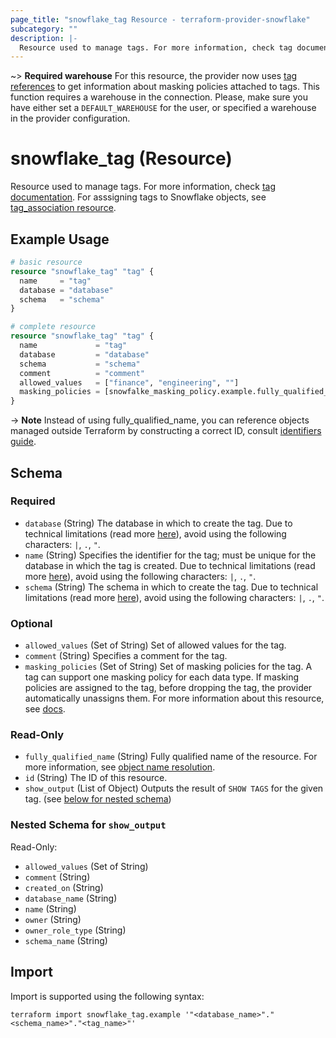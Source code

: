 ```yaml
---
page_title: "snowflake_tag Resource - terraform-provider-snowflake"
subcategory: ""
description: |-
  Resource used to manage tags. For more information, check tag documentation https://docs.snowflake.com/en/sql-reference/sql/create-tag. For asssigning tags to Snowflake objects, see tag_association resource https://registry.terraform.io/providers/Snowflake-Labs/snowflake/latest/docs/resources/tag_association.
---
```


~> **Required warehouse** For this resource, the provider now uses [tag references](https://docs.snowflake.com/en/sql-reference/functions/tag_references) to get information about masking policies attached to tags. This function requires a warehouse in the connection. Please, make sure you have either set a `DEFAULT_WAREHOUSE` for the user, or specified a warehouse in the provider configuration.

# snowflake_tag (Resource)

Resource used to manage tags. For more information, check [tag documentation](https://docs.snowflake.com/en/sql-reference/sql/create-tag). For asssigning tags to Snowflake objects, see [tag_association resource](https://registry.terraform.io/providers/Snowflake-Labs/snowflake/latest/docs/resources/tag_association).

## Example Usage

```terraform
# basic resource
resource "snowflake_tag" "tag" {
  name     = "tag"
  database = "database"
  schema   = "schema"
}

# complete resource
resource "snowflake_tag" "tag" {
  name             = "tag"
  database         = "database"
  schema           = "schema"
  comment          = "comment"
  allowed_values   = ["finance", "engineering", ""]
  masking_policies = [snowfalke_masking_policy.example.fully_qualified_name]
}
```
-> **Note** Instead of using fully_qualified_name, you can reference objects managed outside Terraform by constructing a correct ID, consult [identifiers guide](https://registry.terraform.io/providers/Snowflake-Labs/snowflake/latest/docs/guides/identifiers#new-computed-fully-qualified-name-field-in-resources).
<!-- TODO(SNOW-1634854): include an example showing both methods-->

<!-- schema generated by tfplugindocs -->
## Schema

### Required

- `database` (String) The database in which to create the tag. Due to technical limitations (read more [here](https://github.com/Snowflake-Labs/terraform-provider-snowflake/blob/main/docs/technical-documentation/identifiers_rework_design_decisions.md#known-limitations-and-identifier-recommendations)), avoid using the following characters: `|`, `.`, `"`.
- `name` (String) Specifies the identifier for the tag; must be unique for the database in which the tag is created. Due to technical limitations (read more [here](https://github.com/Snowflake-Labs/terraform-provider-snowflake/blob/main/docs/technical-documentation/identifiers_rework_design_decisions.md#known-limitations-and-identifier-recommendations)), avoid using the following characters: `|`, `.`, `"`.
- `schema` (String) The schema in which to create the tag. Due to technical limitations (read more [here](https://github.com/Snowflake-Labs/terraform-provider-snowflake/blob/main/docs/technical-documentation/identifiers_rework_design_decisions.md#known-limitations-and-identifier-recommendations)), avoid using the following characters: `|`, `.`, `"`.

### Optional

- `allowed_values` (Set of String) Set of allowed values for the tag.
- `comment` (String) Specifies a comment for the tag.
- `masking_policies` (Set of String) Set of masking policies for the tag. A tag can support one masking policy for each data type. If masking policies are assigned to the tag, before dropping the tag, the provider automatically unassigns them. For more information about this resource, see [docs](./masking_policy).

### Read-Only

- `fully_qualified_name` (String) Fully qualified name of the resource. For more information, see [object name resolution](https://docs.snowflake.com/en/sql-reference/name-resolution).
- `id` (String) The ID of this resource.
- `show_output` (List of Object) Outputs the result of `SHOW TAGS` for the given tag. (see [below for nested schema](#nestedatt--show_output))

<a id="nestedatt--show_output"></a>
### Nested Schema for `show_output`

Read-Only:

- `allowed_values` (Set of String)
- `comment` (String)
- `created_on` (String)
- `database_name` (String)
- `name` (String)
- `owner` (String)
- `owner_role_type` (String)
- `schema_name` (String)

## Import

Import is supported using the following syntax:

```shell
terraform import snowflake_tag.example '"<database_name>"."<schema_name>"."<tag_name>"'
```
